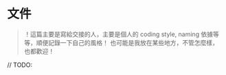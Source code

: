 # 文件

> ！這篇主要是寫給交接的人，主要是個人的 coding style, naming 依據等等，順便記錄一下自己的風格！
> 也可能是我放在某些地方，不管怎麼樣，也都歡迎！

// TODO:
